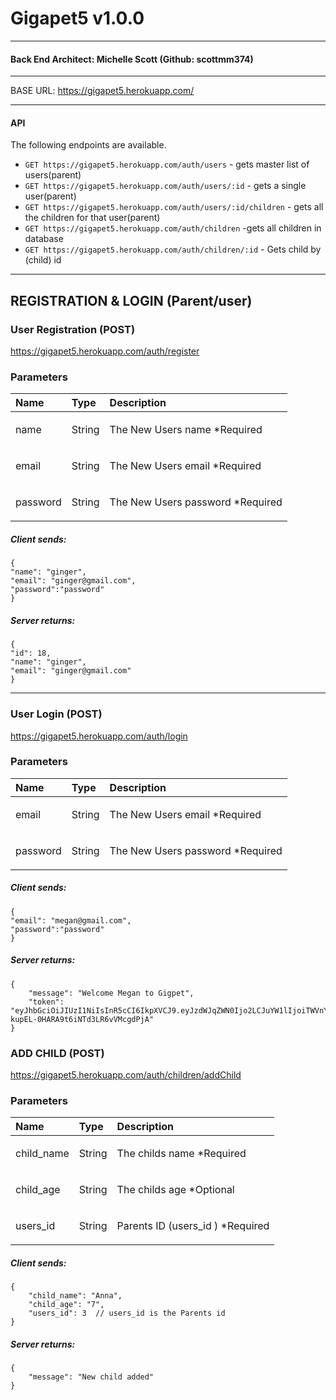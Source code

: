 # Gigapet5 v1.0.0

---

#### Back End Architect: Michelle Scott (Github: scottmm374)

---

BASE URL: https://gigapet5.herokuapp.com/

---

#### API

The following endpoints are available.

- `GET https://gigapet5.herokuapp.com/auth/users` - gets master list of users(parent)
- `GET https://gigapet5.herokuapp.com/auth/users/:id` - gets a single user(parent)
- `GET https://gigapet5.herokuapp.com/auth/users/:id/children` - gets all the children for that user(parent)
- `GET https://gigapet5.herokuapp.com/auth/children` -gets all children in database
- `GET https://gigapet5.herokuapp.com/auth/children/:id` - Gets child by (child) id

---

## REGISTRATION & LOGIN (Parent/user)

### User Registration (POST)

https://gigapet5.herokuapp.com/auth/register

### Parameters

| Name     | Type   | Description                              |
| :------- | :----- | :--------------------------------------- |
| name     | String | <p>The New Users name \*Required</p>     |
| email    | String | <p>The New Users email \*Required</p>    |
| password | String | <p>The New Users password \*Required</p> |

##### Client sends:

```
{
"name": "ginger",
"email": "ginger@gmail.com",
"password":"password"
}
```

##### Server returns:

```
{
"id": 18,
"name": "ginger",
"email": "ginger@gmail.com"
}
```

---

### User Login (POST)

https://gigapet5.herokuapp.com/auth/login

### Parameters

| Name     | Type   | Description                              |
| :------- | :----- | :--------------------------------------- |
| email    | String | <p>The New Users email \*Required</p>    |
| password | String | <p>The New Users password \*Required</p> |

##### Client sends:

```
{
"email": "megan@gmail.com",
"password":"password"
}
```

##### Server returns:

```
{
    "message": "Welcome Megan to Gigpet",
    "token": "eyJhbGciOiJIUzI1NiIsInR5cCI6IkpXVCJ9.eyJzdWJqZWN0Ijo2LCJuYW1lIjoiTWVnYW4iLCJpYXQiOjE1ODA2NjE5OTMsImV4cCI6MTU4MTA5Mzk5M30.UbyzaZAhwi6-kupEL-0HARA9t6iNTd3LR6vVMcgdPjA"
}
```

### ADD CHILD (POST)

https://gigapet5.herokuapp.com/auth/children/addChild

### Parameters

| Name       | Type   | Description                              |
| :--------- | :----- | :--------------------------------------- |
| child_name | String | <p>The childs name \*Required</p>        |
| child_age  | String | <p>The childs age \*Optional </p>        |
| users_id   | String | <p>Parents ID (users_id ) \*Required</p> |

##### Client sends:

```
{
	"child_name": "Anna",
	"child_age": "7",
	"users_id": 3  // users_id is the Parents id
}
```

##### Server returns:

```
{
    "message": "New child added"
}
```
